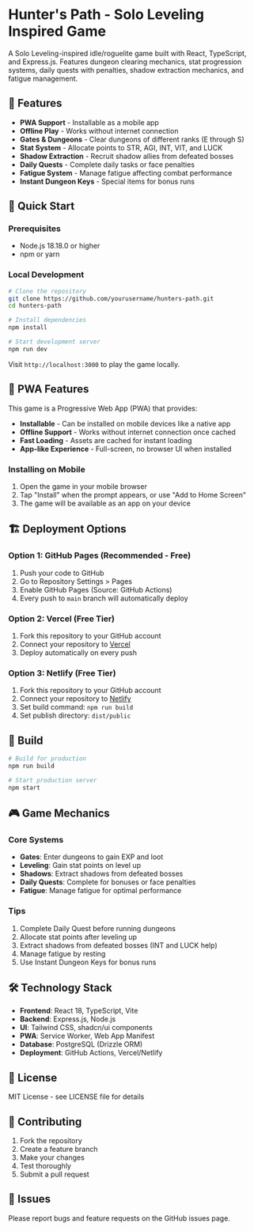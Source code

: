 # Hunter's Path - Solo Leveling Inspired Game

A Solo Leveling-inspired idle/roguelite game built with React, TypeScript, and Express.js. Features dungeon clearing mechanics, stat progression systems, daily quests with penalties, shadow extraction mechanics, and fatigue management.

## 🌟 Features

- **PWA Support** - Installable as a mobile app
- **Offline Play** - Works without internet connection
- **Gates & Dungeons** - Clear dungeons of different ranks (E through S)
- **Stat System** - Allocate points to STR, AGI, INT, VIT, and LUCK
- **Shadow Extraction** - Recruit shadow allies from defeated bosses
- **Daily Quests** - Complete daily tasks or face penalties
- **Fatigue System** - Manage fatigue affecting combat performance
- **Instant Dungeon Keys** - Special items for bonus runs

## 🚀 Quick Start

### Prerequisites

- Node.js 18.18.0 or higher
- npm or yarn

### Local Development

```bash
# Clone the repository
git clone https://github.com/yourusername/hunters-path.git
cd hunters-path

# Install dependencies
npm install

# Start development server
npm run dev
```

Visit `http://localhost:3000` to play the game locally.

## 📱 PWA Features

This game is a Progressive Web App (PWA) that provides:

- **Installable** - Can be installed on mobile devices like a native app
- **Offline Support** - Works without internet connection once cached
- **Fast Loading** - Assets are cached for instant loading
- **App-like Experience** - Full-screen, no browser UI when installed

### Installing on Mobile

1. Open the game in your mobile browser
2. Tap "Install" when the prompt appears, or use "Add to Home Screen"
3. The game will be available as an app on your device

## 🏗️ Deployment Options

### Option 1: GitHub Pages (Recommended - Free)

1. Push your code to GitHub
2. Go to Repository Settings > Pages
3. Enable GitHub Pages (Source: GitHub Actions)
4. Every push to `main` branch will automatically deploy

### Option 2: Vercel (Free Tier)

1. Fork this repository to your GitHub account
2. Connect your repository to [Vercel](https://vercel.com)
3. Deploy automatically on every push

### Option 3: Netlify (Free Tier)

1. Fork this repository to your GitHub account
2. Connect your repository to [Netlify](https://netlify.com)
3. Set build command: `npm run build`
4. Set publish directory: `dist/public`

## 🔧 Build

```bash
# Build for production
npm run build

# Start production server
npm start
```

## 🎮 Game Mechanics

### Core Systems

- **Gates**: Enter dungeons to gain EXP and loot
- **Leveling**: Gain stat points on level up
- **Shadows**: Extract shadows from defeated bosses
- **Daily Quests**: Complete for bonuses or face penalties
- **Fatigue**: Manage fatigue for optimal performance

### Tips

1. Complete Daily Quest before running dungeons
2. Allocate stat points after leveling up
3. Extract shadows from defeated bosses (INT and LUCK help)
4. Manage fatigue by resting
5. Use Instant Dungeon Keys for bonus runs

## 🛠️ Technology Stack

- **Frontend**: React 18, TypeScript, Vite
- **Backend**: Express.js, Node.js
- **UI**: Tailwind CSS, shadcn/ui components
- **PWA**: Service Worker, Web App Manifest
- **Database**: PostgreSQL (Drizzle ORM)
- **Deployment**: GitHub Actions, Vercel/Netlify

## 📄 License

MIT License - see LICENSE file for details

## 🤝 Contributing

1. Fork the repository
2. Create a feature branch
3. Make your changes
4. Test thoroughly
5. Submit a pull request

## 🐛 Issues

Please report bugs and feature requests on the GitHub issues page.
